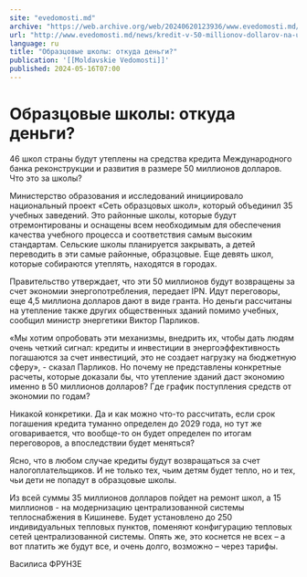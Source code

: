 ```yaml
---
site: "evedomosti.md"
archive: "https://web.archive.org/web/20240620123936/www.evedomosti.md/news/kredit-v-50-millionov-dollarov-na-uteplenie-obrazcovyh-shkol"
url: "http://www.evedomosti.md/news/kredit-v-50-millionov-dollarov-na-uteplenie-obrazcovyh-shkol"
language: ru
title: "Образцовые школы: откуда деньги?"
publication: '[[Moldavskie Vedomosti]]'
published: 2024-05-16T07:00
---
```


# Образцовые школы: откуда деньги?

46 школ страны будут утеплены на средства кредита Международного банка реконструкции и развития в размере 50 миллионов долларов. Что это за школы?

Министерство образования и исследований инициировало национальный проект «Сеть образцовых школ», который объединил 35 учебных заведений. Это районные школы, которые будут отремонтированы и оснащены всем необходимым для обеспечения качества учебного процесса и соответствия самым высоким стандартам. Сельские школы планируется закрывать, а детей переводить в эти самые районные, образцовые. Еще девять школ, которые собираются утеплять, находятся в городах.

Правительство утверждает, что эти 50 миллионов будут возвращены за счет экономии энергопотребления, передает IPN. Идут переговоры, еще 4,5 миллиона долларов дают в виде гранта. Но деньги рассчитаны на утепление также других общественных зданий помимо учебных, сообщил министр энергетики Виктор Парликов.

«Мы хотим опробовать эти механизмы, внедрить их, чтобы дать людям очень четкий сигнал: кредиты и инвестиции в энергоэффективность погашаются за счет инвестиций, это не создает нагрузку на бюджетную сферу», - сказал Парликов. Но почему не представлены конкретные расчеты, которые доказали бы, что утепление зданий даст экономию именно в 50 миллионов долларов? Где график поступления средств от экономии по годам?

Никакой конкретики. Да и как можно что-то рассчитать, если срок погашения кредита туманно определен до 2029 года, но тут же оговаривается, что вообще-то он будет определен по итогам переговоров, а впоследствии будет меняться?

Ясно, что в любом случае кредиты будут возвращаться за счет налогоплательщиков. И не только тех, чьим детям будет тепло, но и тех, чьи дети не попадут в образцовые школы.

Из всей суммы 35 миллионов долларов пойдет на ремонт школ, а 15 миллионов - на модернизацию централизованной системы теплоснабжения в Кишиневе. Будет установлено до 250 индивидуальных тепловых пунктов, поменяют конфигурацию тепловых сетей централизованной системы. Опять же, это коснется не всех – а вот платить же будут все, и очень долго, возможно – через тарифы.

Василиса ФРУНЗЕ